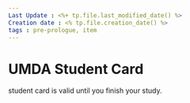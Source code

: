 ```yaml
---
Last Update : <%+ tp.file.last_modified_date() %>
Creation date : <% tp.file.creation_date() %>
tags : pre-prologue, item
---
```


# UMDA Student Card
student card is valid until you finish your study.